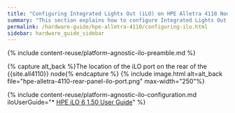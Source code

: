 ```yaml
---
title: "Configuring Integrated Lights Out (iLO) on HPE Alletra 4110 Nodes"
summary: "This section explains how to configure Integrated Lights Out (iLO) on HPE Alletra 4110 nodes."
permalink: /hardware-guide/hpe-alletra-4110/configuring-ilo.html
sidebar: hardware_guide_sidebar
---
```


{% include content-reuse/platform-agnostic-ilo-preamble.md %}

{% capture alt_back %}The location of the iLO port on the rear of the {{site.all4110}} node{% endcapture %}
{% include image.html alt=alt_back file="hpe-alletra-4110-rear-panel-ilo-port.png" max-width="250"%}

{% include content-reuse/platform-agnostic-ilo-configuration.md iloUserGuide="* [HPE iLO 6 1.50 User Guide](https://support.hpe.com/hpesc/public/docDisplay?docId=sd00002007en_us)" %}
